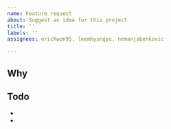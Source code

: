 ```yaml
---
name: Feature request
about: Suggest an idea for this project
title: ''
labels: ''
assignees: ericKwon95, leemhyungyu, nemanjabenkovic

---
```


## Why

## Todo
- 
-
